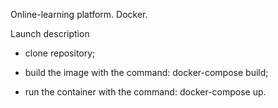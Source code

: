 Online-learning platform. Docker.

Launch description

- clone repository;

- build the image with the command: docker-compose build;

- run the container with the command: docker-compose up.
